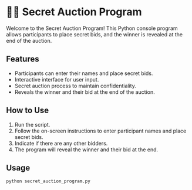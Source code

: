# 🕵️‍♂️ Secret Auction Program

Welcome to the Secret Auction Program! This Python console program allows participants to place secret bids, and the winner is revealed at the end of the auction.

## Features

- Participants can enter their names and place secret bids.
- Interactive interface for user input.
- Secret auction process to maintain confidentiality.
- Reveals the winner and their bid at the end of the auction.

## How to Use

1. Run the script.
2. Follow the on-screen instructions to enter participant names and place secret bids.
3. Indicate if there are any other bidders.
4. The program will reveal the winner and their bid at the end.

## Usage

```bash
python secret_auction_program.py
